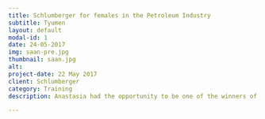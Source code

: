 ```yaml
---
title: Schlumberger for females in the Petroleum Industry
subtitle: Tyumen
layout: default
modal-id: 1
date: 24-05-2017
img: saan-pre.jpg
thumbnail: saan.jpg
alt:  
project-date: 22 May 2017
client: Schlumberger
category: Training
description: Anastasia had the opportunity to be one of the winners of the program organized by Schlumberger for females in the Petroleum Industry. She spent a day at their center in Tyumen learning from top experts in the field.

---
```

